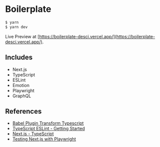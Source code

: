 # Boilerplate

```sh
$ yarn
$ yarn dev
```

Live Preview at [https://boilerplate-desci.vercel.app/](https://boilerplate-desci.vercel.app/).

## Includes

- Next.js  
- TypeScript  
- ESLint  
- Emotion  
- Playwright  
- GraphQL

## References

- [Babel Plugin Transform Typescript](https://babeljs.io/docs/en/babel-plugin-transform-typescript)  
- [TypeScript ESLint - Getting Started](https://github.com/typescript-eslint/typescript-eslint/blob/master/docs/getting-started/linting/README.md)
- [Next.js - TypeScript](https://nextjs.org/docs/basic-features/typescript)
- [Testing Next.js with Playwright](https://frontend-digest.com/using-playwright-to-test-next-js-applications-80a767540091)

